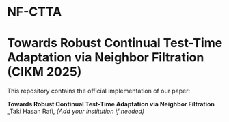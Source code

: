 # NF-CTTA
# Towards Robust Continual Test-Time Adaptation via Neighbor Filtration (CIKM 2025)

This repository contains the official implementation of our paper:

**Towards Robust Continual Test-Time Adaptation via Neighbor Filtration**  
_Taki Hasan Rafi, 
_(Add your institution if needed)_
